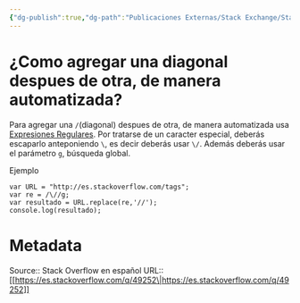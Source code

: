 ```yaml
---
{"dg-publish":true,"dg-path":"Publicaciones Externas/Stack Exchange/Stack Overflow en español/es.stackoverflow.com-49252.md","permalink":"/publicaciones-externas/stack-exchange/stack-overflow-en-espanol/es-stackoverflow-com-49252/","title":"¿Como agregar una diagonal despues de otra, de manera automatizada?","hide":true,"noteIcon":"\"0\"","created":"2024-04-03T12:49:10.727-06:00","updated":"2024-04-05T16:43:49.123-06:00"}
---
```


# ¿Como agregar una diagonal despues de otra, de manera automatizada?

Para agregar una `/`(diagonal) despues de otra, de manera automatizada usa [Expresiones Regulares][1]. Por tratarse de un caracter especial, deberás escaparlo anteponiendo `\`, es decir deberás usar `\/`. Además deberás usar el parámetro `g`, búsqueda global.

Ejemplo

<!-- begin snippet: js hide: false console: true babel: false -->

<!-- language: lang-js -->

    var URL = "http://es.stackoverflow.com/tags";
    var re = /\//g;
    var resultado = URL.replace(re,'//');
    console.log(resultado);

<!-- end snippet -->


  [1]: https://developer.mozilla.org/es/docs/Web/JavaScript/Guide/Regular_Expressions

# Metadata
Source:: Stack Overflow en español
URL:: [[https://es.stackoverflow.com/q/49252\|https://es.stackoverflow.com/q/49252]]

